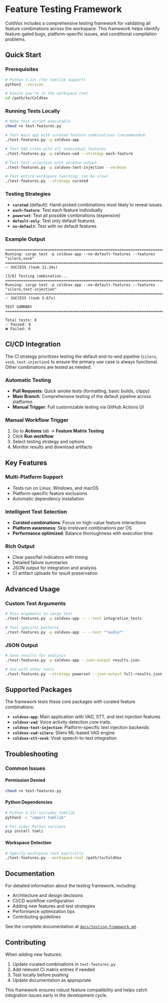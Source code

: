 # Feature Testing Framework

ColdVox includes a comprehensive testing framework for validating all feature combinations across the workspace. This framework helps identify feature-gated bugs, platform-specific issues, and conditional compilation problems.

## Quick Start

### Prerequisites
```bash
# Python 3.11+ (for tomllib support)
python3 --version

# Ensure you're in the workspace root
cd /path/to/ColdVox
```

### Running Tests Locally

```bash
# Make test script executable
chmod +x test-features.py

# Test main app with curated feature combinations (recommended)
./test-features.py -p coldvox-app

# Test VAD crate with all individual features
./test-features.py -p coldvox-vad --strategy each-feature

# Test text injection with verbose output
./test-features.py -p coldvox-text-injection --verbose

# Test entire workspace (warning: can be slow)
./test-features.py --strategy curated
```

### Testing Strategies

- **`curated`** (default): Hand-picked combinations most likely to reveal issues
- **`each-feature`**: Test each feature individually
- **`powerset`**: Test all possible combinations (expensive)
- **`default-only`**: Test only default features
- **`no-default`**: Test with no default features

### Example Output

```
================================================================================
Running: cargo test -p coldvox-app --no-default-features --features "silero,vosk"
================================================================================
✅ SUCCESS (took 12.34s)

[3/8] Testing combination...
================================================================================
Running: cargo test -p coldvox-app --no-default-features --features "silero,text-injection"
================================================================================
✅ SUCCESS (took 5.67s)

TEST SUMMARY
================================================================================

Total tests: 8
✅ Passed: 8
❌ Failed: 0

```

## CI/CD Integration

The CI strategy prioritizes testing the default end-to-end pipeline (`silero`, `vosk`, `text-injection`) to ensure the primary use case is always functional. Other combinations are tested as needed.

### Automatic Testing
- **Pull Requests**: Quick smoke tests (formatting, basic builds, clippy)
- **Main Branch**: Comprehensive testing of the default pipeline across platforms.
- **Manual Trigger**: Full customizable testing via GitHub Actions UI

### Manual Workflow Trigger
1. Go to **Actions** tab → **Feature Matrix Testing**
2. Click **Run workflow**
3. Select testing strategy and options
4. Monitor results and download artifacts

## Key Features

### Multi-Platform Support
- Tests run on Linux, Windows, and macOS
- Platform-specific feature exclusions
- Automatic dependency installation

### Intelligent Test Selection
- **Curated combinations**: Focus on high-value feature interactions
- **Platform awareness**: Skip irrelevant combinations per OS
- **Performance optimized**: Balance thoroughness with execution time

### Rich Output
- Clear pass/fail indicators with timing
- Detailed failure summaries
- JSON output for integration and analysis
- CI artifact uploads for result preservation

## Advanced Usage

### Custom Test Arguments
```bash
# Pass arguments to cargo test
./test-features.py -p coldvox-app -- --test integration_tests

# Test specific patterns
./test-features.py -p coldvox-app -- --test "*audio*"
```

### JSON Output
```bash
# Save results for analysis
./test-features.py -p coldvox-app --json-output results.json

# Use with other tools
./test-features.py --strategy powerset --json-output full-results.json
```

## Supported Packages

The framework tests these core packages with curated feature combinations:

- **`coldvox-app`**: Main application with VAD, STT, and text injection features
- **`coldvox-vad`**: Voice activity detection core traits.
- **`coldvox-text-injection`**: Platform-specific text injection backends
- **`coldvox-vad-silero`**: Silero ML-based VAD engine
- **`coldvox-stt-vosk`**: Vosk speech-to-text integration

## Troubleshooting

### Common Issues

#### Permission Denied
```bash
chmod +x test-features.py
```

#### Python Dependencies
```bash
# Python 3.11+ includes tomllib
python3 -c "import tomllib"

# For older Python versions
pip install tomli
```

#### Workspace Detection
```bash
# Specify workspace root explicitly
./test-features.py --workspace-root /path/to/ColdVox
```

## Documentation

For detailed information about the testing framework, including:
- Architecture and design decisions
- CI/CD workflow configuration
- Adding new features and test strategies
- Performance optimization tips
- Contributing guidelines

See the complete documentation at [`docs/testing-framework.md`](docs/testing-framework.md).

## Contributing

When adding new features:
1. Update curated combinations in `test-features.py`
2. Add relevant CI matrix entries if needed
3. Test locally before pushing
4. Update documentation as appropriate

This framework ensures robust feature compatibility and helps catch integration issues early in the development cycle.
